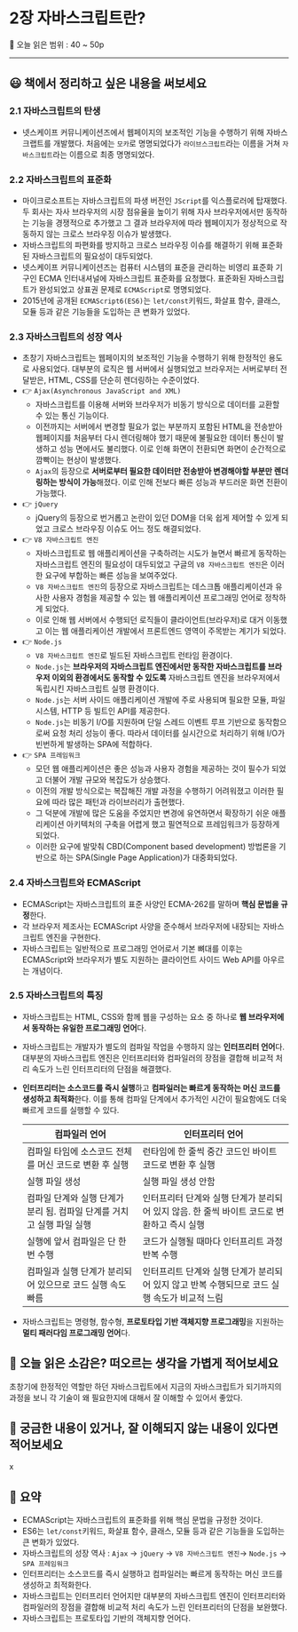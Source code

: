 # 2장 자바스크립트란?

🔖 오늘 읽은 범위 : 40 ~ 50p

---

## 😃 책에서 정리하고 싶은 내용을 써보세요

### 2.1 자바스크립트의 탄생

- 넷스케이프 커뮤니케이션즈에서 웹페이지의 보조적인 기능을 수행하기 위해 자바스크랩트를 개발했다. 처음에는 `모카`로 명명되었다가 `라이브스크립트`라는 이름을 거쳐 `자바스크립트`라는 이름으로 최종 명명되었다.

### 2.2 자바스크립트의 표준화

- 마이크로소프트는 자바스크립트의 파생 버전인 `JScript`를 익스플로러에 탑재했다. 두 회사는 자사 브라우저의 시장 점유율을 높이기 위해 자사 브라우저에서만 동작하는 기능을 경쟁적으로 추가했고 그 결과 브라우저에 따라 웹페이지가 정상적으로 작동하지 않는 크로스 브라우징 이슈가 발생했다.
- 자바스크립트의 파편화를 방지하고 크로스 브라우징 이슈를 해결하기 위해 표준화된 자바스크립트의 필요성이 대두되었다.
- 넷스케이프 커뮤니케이션즈는 컴퓨터 시스템의 표준을 관리하는 비영리 표준화 기구인 ECMA 인터내셔널에 자바스크립트 표준화를 요청했다. 표준화된 자바스크립트가 완성되었고 상표권 문제로 `ECMAScript`로 명명되었다.
- 2015년에 공개된 `ECMAScript6(ES6)`는 `let/const`키워드, 화살표 함수, 클래스, 모듈 등과 같은 기능들을 도입하는 큰 변화가 있었다.

### 2.3 자바스크립트의 성장 역사

- 초창기 자바스크립트는 웹페이지의 보조적인 기능을 수행하기 위해 한정적인 용도로 사용되었다. 대부분의 로직은 웹 서버에서 실행되었고 브라우저는 서버로부터 전달받은, HTML, CSS를 단순히 렌더링하는 수준이었다.
- 👉 `Ajax(Asynchronous JavaScript and XML)`
    - 자바스크립트를 이용해 서버와 브라우저가 비동기 방식으로 데이터를 교환할 수 있는 통신 기능이다.
    - 이전까지는 서버에서 변경할 필요가 없는 부분까지 포함된 HTML을 전송받아 웹페이지를 처음부터 다시 렌더링해야 했기 때문에 불필요한 데이터 통신이 발생하고 성능 면에서도 불리했다. 이로 인해 화면이 전환되면 화면이 순간적으로 깜빡이는 현상이 발생했다.
    - `Ajax`의 등장으로 **서버로부터 필요한 데이터만 전송받아 변경해야할 부분만 렌더링하는 방식이 가능**해졌다. 이로 인해 전보다 빠른 성능과 부드러운 화면 전환이 가능했다.
- 👉 `jQuery`
    - jQuery의 등장으로 번거롭고 논란이 있던 DOM을 더욱 쉽게 제어할 수 있게 되었고 크로스 브라우징 이슈도 어느 정도 해결되었다.
- 👉 `V8 자바스크립트 엔진`
    - 자바스크립트로 웹 애플리케이션을 구축하려는 시도가 늘면서 빠르게 동작하는 자바스크립트 엔진의 필요성이 대두되었고 구글의  `V8 자바스크립트 엔진`은 이러한 요구에 부합하는 빠른 성능을 보여주었다.
    - `V8 자바스크립트 엔진`의 등장으로 자바스크립트는 데스크톱 애플리케이션과 유사한 사용자 경험을 제공할 수 있는 웹 애플리케이션 프로그래밍 언어로 정착하게 되었다.
    - 이로 인해 웹 서버에서 수행되던 로직들이 클라이언트(브라우저)로 대거 이동했고 이는 웹 애플리케이션 개발에서 프론트엔드 영역이 주목받는 계기가 되었다.
- 👉 `Node.js`
    - `V8 자바스크립트 엔진`로 빌드된 자바스크립트 런타임 환경이다.
    - `Node.js`는 **브라우저의 자바스크립트 엔진에서만 동작한 자바스크립트를 브라우저 이외의 환경에서도 동작할 수 있도록** 자바스크립트 엔진을 브라우저에서 독립시킨 자바스크립트 실행 환경이다.
    - `Node.js`는 서버 사이드 애플리케이션 개발에 주로 사용되며 필요한 모듈, 파일 시스템, HTTP 등 빌트인 API를 제공한다.
    - `Node.js`는 비동기 I/O를 지원하며 단일 스레드 이벤트 루프 기반으로 동작함으로써 요청 처리 성능이 좋다. 따라서 데이터를 실시간으로 처리하기 위해 I/O가 빈번하게 발생하는 SPA에 적합하다.
- 👉 `SPA 프레임워크`
    - 모던 웹 애플리케이션은 좋은 성능과 사용자 경험을 제공하는 것이 필수가 되었고 더불어 개발 규모와 복잡도가 상승했다.
    - 이전의 개발 방식으로는 복잡해진 개발 과정을 수행하기 어려워졌고 이러한 필요에 따라 많은 패턴과 라이브러리가 출현했다.
    - 그 덕분에 개발에 많은 도움을 주었지만 변경에 유연하면서 확장하기 쉬운 애플리케이션 아키텍처의 구축을 어렵게 했고 필연적으로 프레임워크가 등장하게 되었다.
    - 이러한 요구에 발맞춰 CBD(Component based development) 방법론을 기반으로 하는 SPA(Single Page Application)가 대중화되었다.

### 2.4 자바스크립트와 ECMAScript

- ECMAScript는 자바스크립트의 표준 사양인 ECMA-262를 말하며 **핵심 문법을 규정**한다.
- 각 브라우저 제조사는 ECMAScript 사양을 준수해서 브라우저에 내장되는 자바스크립트 엔진을 구현한다.
- 자바스크립트는 일반적으로 프로그래밍 언어로서 기본 뼈대를 이후는 ECMAScript와 브라우저가 별도 지원하는 클라이언트 사이드 Web API를 아우르는 개념이다.

### 2.5 자바스크립트의 특징

- 자바스크립트는 HTML, CSS와 함께 웹을 구성하는 요소 중 하나로 **웹 브라우저에서 동작하는 유일한 프로그래밍 언어**다.
- 자바스크립트는 개발자가 별도의 컴파일 작업을 수행하지 않는 **인터프리터 언어**다. 대부분의 자바스크립트 엔진은 인터프리터와 컴파일러의 장점을 결합해 비교적 처리 속도가 느린 인터프리터의 단점을 해결했다.
- **인터프리터는 소스코드를 즉시 실행**하고 **컴파일러는 빠르게 동작하는 머신 코드를 생성하고 최적화**한다. 이를 통해 컴파일 단계에서 추가적인 시간이 필요함에도 더욱 빠르게 코드를 실행할 수 있다.
    
    
    | 컴파일러 언어 | 인터프리터 언어 |
    | --- | --- |
    | 컴파일 타임에 소스코드 전체를 머신 코드로 변환 후 실행 | 런타임에 한 줄씩 중간 코드인 바이트 코드로 변환 후 실행 |
    | 실행 파일 생성 | 실행 파일 생성 안함 |
    | 컴파일 단계와 실행 단계가 분리 됨. 컴파일 단계를 거치고 실행 파일 실행 | 인터프리터 단계와 실행 단계가 분리되어 있지 않음. 한 줄씩 바이트 코드로 변환하고 즉시 실행 |
    | 실행에 앞서 컴파일은 단 한번 수행 | 코드가 실행될 때마다 인터프리트 과정 반복 수행 |
    | 컴파일과 실행 단계가 분리되어 있으므로 코드 실행 속도 빠름 | 인터프리트 단계와 실행 단계가 분리되어 있지 않고 반복 수행되므로 코드 실행 속도가 비교적 느림 |
- 자바스크립트는 명령형, 함수형, **프로토타입 기반 객체지향 프로그래밍**을 지원하는 **멀티 패러다임 프로그래밍 언어**다.

## 🤔 오늘 읽은 소감은? 떠오르는 생각을 가볍게 적어보세요
초창기에 한정적인 역할만 하던 자바스크립트에서 지금의 자바스크립트가 되기까지의 과정을 보니 각 기술이 왜 필요한지에 대해서 잘 이해할 수 있어서 좋았다.

## 🔎 궁금한 내용이 있거나, 잘 이해되지 않는 내용이 있다면 적어보세요

x

## 📝 요약

- ECMAScript는 자바스크립트의 표준화를 위해 핵심 문법을 규정한 것이다.
- ES6는 `let/const`키워드, 화살표 함수, 클래스, 모듈 등과 같은 기능들을 도입하는 큰 변화가 있었다.
- 자바스크립트의 성장 역사 :  `Ajax` → `jQuery` → `V8 자바스크립트 엔진`→ `Node.js` → `SPA 프레임워크`
- 인터프리터는 소스코드를 즉시 실행하고 컴파일러는 빠르게 동작하는 머신 코드를 생성하고 최적화한다.
- 자바스크립트는 인터프리터 언어지만 대부분의 자바스크립트 엔진이 인터프리터와 컴파일러의 장점을 결합해 비교적 처리 속도가 느린 인터프리터의 단점을 보완했다.
- 자바스크립트는 프로토타입 기반의 객체지향 언어다.
